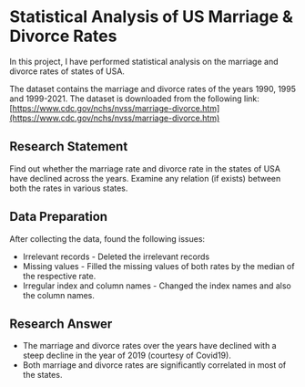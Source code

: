 # Statistical Analysis of US Marriage & Divorce Rates
In this project, I have performed statistical analysis on the marriage and divorce rates of states of USA.

The dataset contains the marriage and divorce rates of the years 1990, 1995 and 1999-2021. The dataset is downloaded from the following link: 
[https://www.cdc.gov/nchs/nvss/marriage-divorce.htm](https://www.cdc.gov/nchs/nvss/marriage-divorce.htm)

## Research Statement
Find out whether the marriage rate and divorce rate in the states of USA have declined across the years. Examine any relation (if exists) between both the rates in various states.

## Data Preparation
After collecting the data, found the following issues:
- Irrelevant records - Deleted the irrelevant records
- Missing values - Filled the missing values of both rates by the median of the respective rate.
- Irregular index and column names - Changed the index names and also the column names.

## Research Answer
- The marriage and divorce rates over the years have declined with a steep decline in the year of 2019 (courtesy of Covid19).
- Both marriage and divorce rates are significantly correlated in most of the states.
